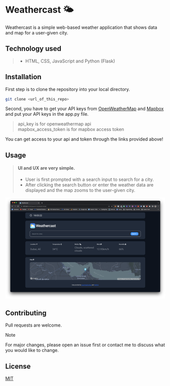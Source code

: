 # Weathercast :sun_behind_small_cloud:

Weathercast is a simple web-based weather application that shows data and map for a user-given city.

## Technology used
> - HTML, CSS, JavaScript and Python (Flask)

## Installation

First step is to clone the repository into your local directory.
```bash
git clone <url_of_this_repo>
```

Second, you have to get your API keys from [OpenWeatherMap](https://www.openweathermap.org) and [Mapbox](https://www.mapbox.com) and put your API keys in the app.py file.

> api_key is for openweathermap api <br>
> mapbox_access_token is for mapbox access token

You can get access to your api and token through the links provided above!

## Usage

> #### UI and UX are very simple.
> - User is first prompted with a search input to search for a city.
> - After clicking the search button or enter the weather data are displayed and the map zooms to the user-given city.

![Screnshot](/static/weathercast_screenshot.png)

## Contributing

Pull requests are welcome.

> [!NOTE]
> For major changes, please open an issue first or contact me to discuss what you would like to change.

## License

[MIT](https://choosealicense.com/licenses/mit/)

